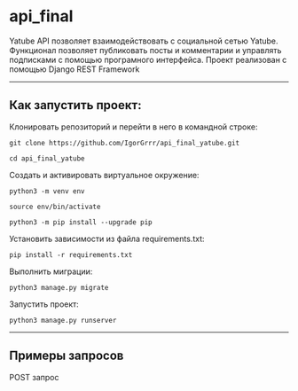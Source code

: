 # api_final

Yatube API позволяет взаимодействовать с социальной сетью Yatube. Функционал позволяет публиковать посты и комментарии и управлять подписками с помощью програмного интерфейса. Проект реализован с помощью Django REST Framework
***

## Как запустить проект:

Клонировать репозиторий и перейти в него в командной строке:

`git clone https://github.com/IgorGrrr/api_final_yatube.git`

`cd api_final_yatube`

Cоздать и активировать виртуальное окружение:

`python3 -m venv env`

`source env/bin/activate`

`python3 -m pip install --upgrade pip`


Установить зависимости из файла requirements.txt:

`pip install -r requirements.txt`

Выполнить миграции:

`python3 manage.py migrate`

Запустить проект:

`python3 manage.py runserver`
***

## Примеры запросов

POST запрос 